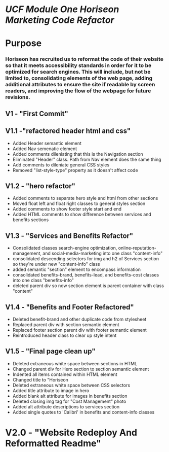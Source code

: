 # ***UCF Module One Horiseon Marketing Code Refactor***

# Purpose
### Horiseon has recruited us to reformat the code of their website so that it meets accessibility standards in order for it to be optimized for search engines. This will include, but not be limited to, consolidating elements of the web page, adding additional attributes to ensure the site if readable by screen readers, and improving the flow of the webpage for future revisions.

## V1 - "First Commit"

## V1.1  -"refactored header html and css"
- Added Header semantic element
- Added Nav semenatic element
- Added comments dileniating that this is the Navigation section
- Eliminated "Header" class. Path from Nav element does the same thing
- Add comments to dileniate general CSS styles
- Removed "list-style-type" property as it doesn't affect code

## V1.2 - "hero refactor"
- Added comments to separate hero style and html from other sections
- Moved float left and float right classes to general styles section
- Added comments to show footer style start and end
- Added HTML comments to show difference between services and benefits sections

## V1.3 - "Services and Benefits Refactor"
- Consolidated classes search-engine optimization, online-reputation-management, and social-media-marketing into one class "content-info"
- consolidated descending selectors for img and h2 of Services section so they're under new "content-info" class
- added semantic "section" element to encompass information
- consolidated benefits-brand, benefits-lead, and benefits-cost classes into one class "benefits-info"
- deleted parent div so now section element is parent container with class "content"

## V1.4 - "Benefits and Footer Refactored"
- Deleted benefit-brand and other duplicate code from stylesheet
- Replaced parent div with section semantic element
- Replaced footer section parent div with footer semantic element
- Reintroduced header class to clear up style intent

## V1.5 - "Final page clean up"
- Deleted extraneous white space between sections in HTML
- Changed parent div for Hero section to section semantic element
- Indented all items contained within HTML element
- Changed title to "Horiseon
- Deleted extraneous white space between CSS selectors
- Added title attribute to image in hero
- Added blank alt attribute for images in benefits section
- Deleted closing img tag for "Cost Management" photo
- Added alt attribute descriptions to services section
- Added single quotes to 'Calibri' in benefits and content-info classes

# V2.0 - "Website Redeploy And Reformatted Readme"